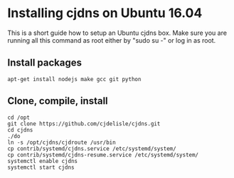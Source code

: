 # Installing cjdns on Ubuntu 16.04

This is a short guide how to setup an Ubuntu cjdns box. Make sure you are running all this command as root either by "sudo su -" or log in as root.

## Install packages

	apt-get install nodejs make gcc git python

## Clone, compile, install

	cd /opt
	git clone https://github.com/cjdelisle/cjdns.git
	cd cjdns
	./do
	ln -s /opt/cjdns/cjdroute /usr/bin
	cp contrib/systemd/cjdns.service /etc/systemd/system/
	cp contrib/systemd/cjdns-resume.service /etc/systemd/system/
	systemctl enable cjdns
	systemctl start cjdns

